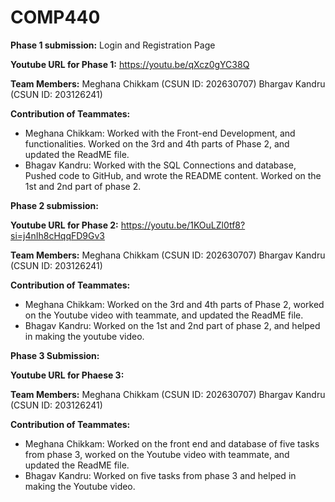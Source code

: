 # COMP440
**Phase 1 submission:** Login and Registration Page

**Youtube URL for Phase 1:** https://youtu.be/qXcz0gYC38Q

**Team Members:** 
Meghana Chikkam (CSUN ID: 202630707)
Bhargav Kandru (CSUN ID: 203126241)

**Contribution of Teammates:**
- Meghana Chikkam: Worked with the Front-end Development, and functionalities. Worked on the 3rd and 4th parts of Phase 2, and updated the ReadME file.
- Bhagav Kandru: Worked with the SQL Connections and database, Pushed code to GitHub, and wrote the README content. Worked on the 1st and 2nd part of phase 2.

**Phase 2 submission:** 

**Youtube URL for Phase 2:** https://youtu.be/1KOuLZl0tf8?si=j4nIh8cHqqFD9Gv3

**Team Members:** 
Meghana Chikkam (CSUN ID: 202630707)
Bhargav Kandru (CSUN ID: 203126241)

**Contribution of Teammates:**
- Meghana Chikkam: Worked on the 3rd and 4th parts of Phase 2, worked on the Youtube video with teammate, and updated the ReadME file.
- Bhagav Kandru: Worked on the 1st and 2nd part of phase 2, and helped in making the youtube video.

**Phase 3 Submission:**

**Youtube URL for Phaese 3:** 

**Team Members:** 
Meghana Chikkam (CSUN ID: 202630707)
Bhargav Kandru (CSUN ID: 203126241)

**Contribution of Teammates:**
- Meghana Chikkam: Worked on the front end and database of five tasks from phase 3, worked on the Youtube video with teammate, and updated the ReadME file.
- Bhagav Kandru: Worked on five tasks from phase 3 and helped in making the Youtube video.
  
